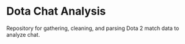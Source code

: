 # Dota Chat Analysis
Repository for gathering, cleaning, and parsing Dota 2 match data to analyze chat.
